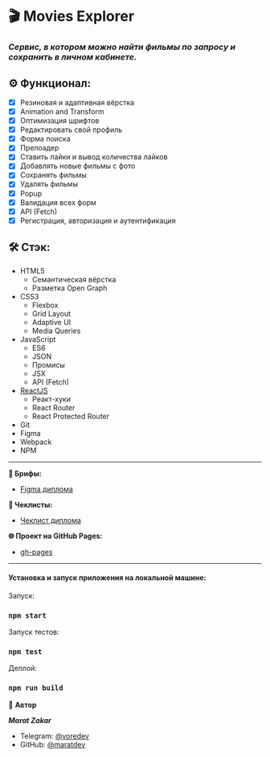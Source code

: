 # 🎬  Movies Explorer

### _*Сервис, в котором можно найти фильмы по запросу и сохранить в личном кабинете.*_

## ⚙️ Функционал:

- [x] Резиновая и адаптивная вёрстка
- [x] Animation and Transform
- [x] Оптимизация шрифтов
- [x] Редактировать свой профиль
- [x] Форма поиска
- [x] Прелоадер
- [x] Ставить лайки и вывод количества лайков
- [x] Добавлять новые фильмы с фото
- [x] Сохранять фильмы
- [x] Удалять фильмы
- [x] Popup
- [x] Валидация всех форм
- [x] API (Fetch)
- [x] Регистрация, авторизация и аутентификация

## 🛠️ Стэк:

- HTML5
    - Семантическая вёрстка
    - Разметка Open Graph
- CSS3
    - Flexbox
    - Grid Layout
    - Adaptive UI
    - Media Queries
- JavaScript
    - ES6
    - JSON
    - Промисы
    - JSX
    - API (Fetch)
- [ReactJS](https://ru.legacy.reactjs.org/)
    - Реакт-хуки
    - React Router
    - React Protected Router
- Git
- Figma
- Webpack
- NPM

---

**🧩 Брифы:**

- [Figma диплома](https://www.figma.com/file/JtzrkKwtX6TNmyOsHtBBuE/dark-1?type=design&node-id=891-3857&mode=design&t=ahtp0ny0zlqnubnE-0)

**📄 Чеклисты:**

- [Чеклист диплома](https://code.s3.yandex.net/web-developer/static/new-program/web-diploma-criteria-2.0/checklist_jsx_diplom.pdf)

**🌐 Проект на GitHub Pages:**

- [gh-pages](https://github.com/maratdev/movies-explorer-frontend)

---

#### Установка и запуск приложения на локальной машине:

Запуск:
### `npm start`
Запуск тестов:
### `npm test`
Деплой:
### `npm run build`



👤 **Автор**

**_Marat Zakar_**

- Telegram: [@voredev](https://t.me/voredev)
- GitHub: [@maratdev](https://github.com/maratdev)
